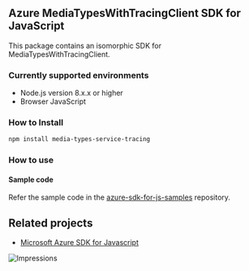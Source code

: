 ## Azure MediaTypesWithTracingClient SDK for JavaScript

This package contains an isomorphic SDK for MediaTypesWithTracingClient.

### Currently supported environments

- Node.js version 8.x.x or higher
- Browser JavaScript

### How to Install

```bash
npm install media-types-service-tracing
```

### How to use

#### Sample code

Refer the sample code in the [azure-sdk-for-js-samples](https://github.com/Azure/azure-sdk-for-js-samples) repository.

## Related projects

- [Microsoft Azure SDK for Javascript](https://github.com/Azure/azure-sdk-for-js)


![Impressions](https://azure-sdk-impressions.azurewebsites.net/api/impressions/azure-sdk-for-js%2Fsdk%2Fcdn%2Farm-cdn%2FREADME.png)